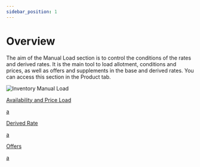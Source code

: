 ```yaml
---
sidebar_position: 1
---
```


# Overview

The aim of the Manual Load section is to control the conditions of the rates and derived rates. It is the main tool to load allotment, conditions and prices, as well as offers and supplements in the base and derived rates. You can access this section in the Product tab.

![Inventory Manual Load](https://storage.travelgate.com/docs/inventory_manual-load.png)


<div className="shortcuts-overview">
    <div className="shortcuts-overview__content">
        <a className="item" href="delete-product">
            <icon icon="fa-brands fa-github" size="lg" />
            <p className="item__title">Availability and Price Load</p>
            <p className="item__subtitle">a</p>
        </a>
        <a className="item" href="derived-rate">
            <icon icon="fa-brands fa-github" size="lg" />
            <p className="item__title">Derived Rate</p>
            <p className="item__subtitle">a</p>
        </a>
        <a className="item" href="offers">
            <icon icon="fa-brands fa-github" size="lg" />
            <p className="item__title">Offers</p>
            <p className="item__subtitle">a</p>
        </a>
    </div> 
</div>